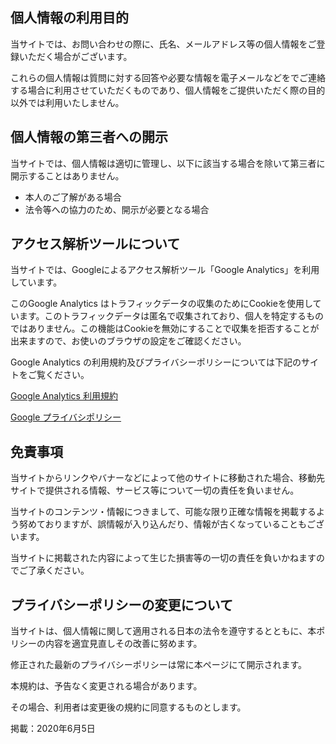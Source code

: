## 個人情報の利用目的

当サイトでは、お問い合わせの際に、氏名、メールアドレス等の個人情報をご登録いただく場合がございます。

これらの個人情報は質問に対する回答や必要な情報を電子メールなどをでご連絡する場合に利用させていただくものであり、個人情報をご提供いただく際の目的以外では利用いたしません。

## **個人情報の第三者への開示**

当サイトでは、個人情報は適切に管理し、以下に該当する場合を除いて第三者に開示することはありません。

- 本人のご了解がある場合
- 法令等への協力のため、開示が必要となる場合

## アクセス解析ツールについて

当サイトでは、Googleによるアクセス解析ツール「Google Analytics」を利用しています。

このGoogle Analytics はトラフィックデータの収集のためにCookieを使用しています。このトラフィックデータは匿名で収集されており、個人を特定するものではありません。この機能はCookieを無効にすることで収集を拒否することが出来ますので、お使いのブラウザの設定をご確認ください。

Google Analytics の利用規約及びプライバシーポリシーについては下記のサイトをご覧ください。

[Google Analytics 利用規約](https://marketingplatform.google.com/about/analytics/terms/jp/)

[Google プライバシポリシー](https://policies.google.com/technologies/partner-sites?hl=ja)

## **免責事項**

当サイトからリンクやバナーなどによって他のサイトに移動された場合、移動先サイトで提供される情報、サービス等について一切の責任を負いません。

当サイトのコンテンツ・情報につきまして、可能な限り正確な情報を掲載するよう努めておりますが、誤情報が入り込んだり、情報が古くなっていることもございます。

当サイトに掲載された内容によって生じた損害等の一切の責任を負いかねますのでご了承ください。

## **プライバシーポリシーの変更について**

当サイトは、個人情報に関して適用される日本の法令を遵守するとともに、本ポリシーの内容を適宜見直しその改善に努めます。

修正された最新のプライバシーポリシーは常に本ページにて開示されます。

本規約は、予告なく変更される場合があります。

その場合、利用者は変更後の規約に同意するものとします。

掲載：2020年6月5日

